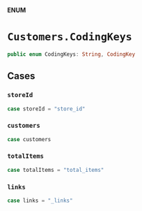 **ENUM**

# `Customers.CodingKeys`

```swift
public enum CodingKeys: String, CodingKey
```

## Cases
### `storeId`

```swift
case storeId = "store_id"
```

### `customers`

```swift
case customers
```

### `totalItems`

```swift
case totalItems = "total_items"
```

### `links`

```swift
case links = "_links"
```
